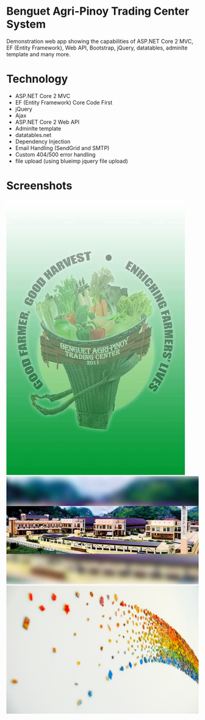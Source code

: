 # Benguet Agri-Pinoy Trading Center System
Demonstration web app showing the capabilities of ASP.NET Core 2 MVC, EF (Entity Framework), Web API, Bootstrap, jQuery, datatables, adminlte template and many more.

# Technology
- ASP.NET Core 2 MVC
- EF (Entity Framework) Core Code First
- jQuery
- Ajax
- ASP.NET Core 2 Web API
- Adminlte template
- datatables.net
- Dependency Injection
- Email Handling (SendGrid and SMTP)
- Custom 404/500 error handling
- file upload (using blueimp jquery file upload)

# Screenshots

![demo1](src/src/wwwroot/images/login.jpg)
![demo2](src/src/wwwroot/images/baptc2.jpg)
![demo3](src/src/wwwroot/images/wallpaper1.jpg)